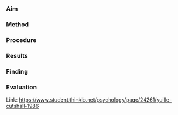 ### Aim

### Method

### Procedure 

### Results 

### Finding 

### Evaluation 

Link: https://www.student.thinkib.net/psychology/page/24261/yuille-cutshall-1986
